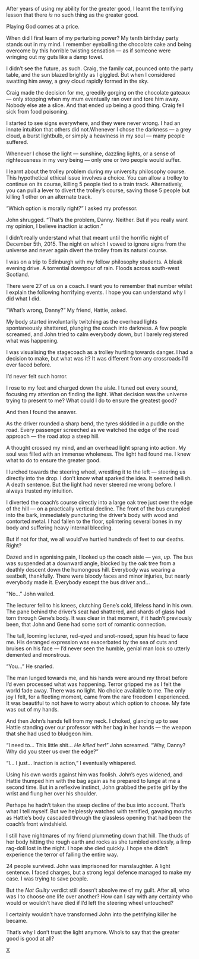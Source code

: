 After years of using my ability for the greater good, I learnt the terrifying lesson that there *is* no such thing as the greater good.

Playing God comes at a price.

When did I first learn of my perturbing power? My tenth birthday party stands out in my mind. I remember eyeballing the chocolate cake and being overcome by this horrible twisting sensation — as if someone were wringing out my guts like a damp towel.

I didn’t see the future, as such. Craig, the family cat, pounced onto the party table, and the sun blazed brightly as I giggled. But when I considered swatting him away, a grey cloud rapidly formed in the sky.

Craig made the decision for me, greedily gorging on the chocolate gateaux — only stopping when my mum eventually ran over and tore him away. Nobody else ate a slice. And that ended up being a good thing. Craig fell sick from food poisoning.

I started to see signs everywhere, and they were never wrong. I had an innate intuition that others did not.Whenever I chose the darkness — a grey cloud, a burst lightbulb, or simply a heaviness in my soul — many people suffered.

Whenever I chose the light — sunshine, dazzling lights, or a sense of righteousness in my very being — only one or two people would suffer.

I learnt about the trolley problem during my university philosophy course. This hypothetical ethical issue involves a choice. You can allow a trolley to continue on its course, killing 5 people tied to a train track. Alternatively, you can pull a lever to divert the trolley’s course, saving those 5 people but killing 1 other on an alternate track.

“Which option is morally right?” I asked my professor.

John shrugged. “That’s the problem, Danny. Neither. But if you really want my opinion, I believe inaction *is* action.”

I didn’t really understand what that meant until the horrific night of December 5th, 2015. The night on which I vowed to ignore signs from the universe and never again divert the trolley from its natural course.

I was on a trip to Edinburgh with my fellow philosophy students. A bleak evening drive. A torrential downpour of rain. Floods across south-west Scotland.

There were 27 of us on a coach. I want you to remember that number whilst I explain the following horrifying events. I hope you can understand why I did what I did.

“What’s wrong, Danny?” My friend, Hattie, asked.

My body started involuntarily twitching as the overhead lights spontaneously shattered, plunging the coach into darkness. A few people screamed, and John tried to calm everybody down, but I barely registered what was happening.

I was visualising the stagecoach as a trolley hurtling towards danger. I had a decision to make, but what was it? It was different from any crossroads I’d ever faced before.

I’d never felt such horror.

I rose to my feet and charged down the aisle. I tuned out every sound, focusing my attention on finding the light. What decision was the universe trying to present to me? What could I do to ensure the greatest good?

And then I found the answer.

As the driver rounded a sharp bend, the tyres skidded in a puddle on the road. Every passenger screeched as we watched the edge of the road approach — the road atop a steep hill.

A thought crossed my mind, and an overhead light sprang into action. My soul was filled with an immense wholeness. The light had found me. I knew what to do to ensure the greater good.

I lurched towards the steering wheel, wrestling it to the left — steering us directly into the drop. I don’t know what sparked the idea. It seemed hellish. A death sentence. But the light had never steered me wrong before. I always trusted my intuition.

I diverted the coach’s course directly into a large oak tree just over the edge of the hill — on a practically vertical decline. The front of the bus crumpled into the bark, immediately puncturing the driver’s body with wood and contorted metal. I had fallen to the floor, splintering several bones in my body and suffering heavy internal bleeding.

But if not for that, we all would’ve hurtled hundreds of feet to our deaths. Right?

Dazed and in agonising pain, I looked up the coach aisle — yes, *up*. The bus was suspended at a downward angle, blocked by the oak tree from a deathly descent down the humongous hill. Everybody was wearing a seatbelt, thankfully. There were bloody faces and minor injuries, but nearly everybody made it. Everybody except the bus driver and...

“No…” John wailed.

The lecturer fell to his knees, clutching Gene’s cold, lifeless hand in his own. The pane behind the driver’s seat had shattered, and shards of glass had torn through Gene’s body. It was clear in that moment, if it hadn’t previously been, that John and Gene had some sort of romantic connection.

The tall, looming lecturer, red-eyed and snot-nosed, spun his head to face me. His deranged expression was exacerbated by the sea of cuts and bruises on his face — I’d never seen the humble, genial man look so utterly demented and monstrous.

“You…” He snarled.

The man lunged towards me, and his hands were around my throat before I’d even processed what was happening. Terror gripped me as I felt the world fade away. There was no light. No choice available to me. The only joy I felt, for a fleeting moment, came from the rare freedom I experienced. It was beautiful to not have to worry about which option to choose. My fate was out of my hands.

And then John’s hands fell from my neck. I choked, glancing up to see Hattie standing over our professor with her bag in her hands — the weapon that she had used to bludgeon him.

“I need to… This little shit… *He killed her*!” John screamed. “Why, Danny? Why did you steer us over the edge?”

“I… I just… Inaction is action,” I eventually whispered.

Using his own words against him was foolish. John’s eyes widened, and Hattie thumped him with the bag again as he prepared to lunge at me a second time. But in a reflexive instinct, John grabbed the petite girl by the wrist and flung her over his shoulder.

Perhaps he hadn’t taken the steep decline of the bus into account. That’s what I tell myself. But we helplessly watched with terrified, gawping mouths as Hattie’s body cascaded through the glassless opening that had been the coach’s front windshield.

I still have nightmares of my friend plummeting down that hill. The thuds of her body hitting the rough earth and rocks as she tumbled endlessly, a limp rag-doll lost in the night. I hope she died quickly. I hope she didn’t experience the terror of falling the entire way.

24 people survived. John was imprisoned for manslaughter. A light sentence. I faced charges, but a strong legal defence managed to make my case. I was trying to save people.

But the *Not Guilty* verdict still doesn’t absolve me of my guilt. After all, who was I to choose one life over another? How can I say with any certainty who would or wouldn’t have died if I’d left the steering wheel untouched?

I certainly wouldn’t have transformed John into the petrifying killer he became.

That’s why I don’t trust the light anymore. Who’s to say that the greater good is good at all?

[X](https://www.reddit.com/r/dominiceagle)